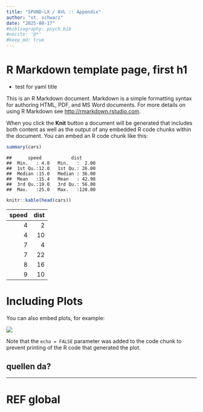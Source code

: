 ```yaml
---
title: "SPUND-LX / AVL :: Appendix"
author: "st. schwarz"
date: "2025-08-17"
#bibliography: psych.bib
#nocite: '@*'
#keep_md: true
---
```


# R Markdown template page, first h1
- test for yaml title

This is an R Markdown document. Markdown is a simple formatting syntax for authoring HTML, PDF, and MS Word documents. For more details on using R Markdown see <http://rmarkdown.rstudio.com>.

When you click the **Knit** button a document will be generated that includes both content as well as the output of any embedded R code chunks within the document. You can embed an R code chunk like this:


``` r
summary(cars)
```

```
##      speed           dist       
##  Min.   : 4.0   Min.   :  2.00  
##  1st Qu.:12.0   1st Qu.: 26.00  
##  Median :15.0   Median : 36.00  
##  Mean   :15.4   Mean   : 42.98  
##  3rd Qu.:19.0   3rd Qu.: 56.00  
##  Max.   :25.0   Max.   :120.00
```


``` r
knitr::kable(head(cars))
```



| speed| dist|
|-----:|----:|
|     4|    2|
|     4|   10|
|     7|    4|
|     7|   22|
|     8|   16|
|     9|   10|
# Including Plots

You can also embed plots, for example:

![](testpages_files/figure-markdown_github/pressure-1.png)

Note that the `echo = FALSE` parameter was added to the code chunk to prevent printing of the R code that generated the plot.

## quellen da?

-----
# REF global
<!--# REF
literature used and alii...   
-->

